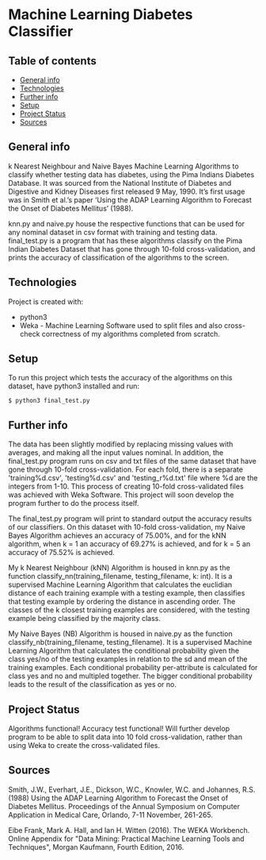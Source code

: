 # Machine Learning Diabetes Classifier
## Table of contents
* [General info](#general-info)
* [Technologies](#technologies)
* [Further info](#further-info)
* [Setup](#setup)
* [Project Status](#project-status)
* [Sources](#sources)


## General info
k Nearest Neighbour and Naive Bayes Machine Learning Algorithms to classify whether testing data has diabetes, using the Pima Indians Diabetes Database.
It was sourced from the National Institute of Diabetes and Digestive and Kidney Diseases first released 9 May, 1990. It’s first usage was in Smith et al.’s paper ‘Using the ADAP Learning Algorithm to Forecast the Onset of Diabetes Mellitus’ (1988). 

knn.py and naive.py house the respective functions that can be used for any nominal dataset in csv format with training and testing data. final_test.py is a program that has these algorithms classify on the Pima Indian Diabetes Dataset that has gone through 10-fold cross-validation, and prints the accuracy of classification of the algorithms to the screen.

## Technologies
Project is created with:
* python3
* Weka - Machine Learning Software used to split files and also cross-check correctness of my algorithms completed from scratch.
	
## Setup
To run this project which tests the accuracy of the algorithms on this dataset, have python3 installed and run:

```
$ python3 final_test.py
```
## Further info
The data has been slightly modified by replacing missing values with averages, and making all the input values nominal. In addition, the final_test.py program runs on csv and txt files of the same dataset that have gone through 10-fold cross-validation. For each fold, there is a separate 'training%d.csv', 'testing%d.csv' and 'testing_r%d.txt' file where %d are the integers from 1-10. This process of creating 10-fold cross-validated files was achieved with Weka Software. This project will soon develop the program further to do the process itself. 

The final_test.py program will print to standard output the accuracy results of our classifiers. On this dataset with 10-fold cross-validation, my Naive Bayes Algorithm achieves an accuracy of 75.00%, and for the kNN algorithm, when k = 1 an accuracy of 69.27% is achieved, and for k = 5 an accuracy of 75.52% is achieved.

My k Nearest Neighbour (kNN) Algorithm is housed in knn.py as the function classify_nn(training_filename, testing_filename, k: int). It is a supervised Machine Learning Algorithm that calculates the euclidian distance of each training example with a testing example, then classifies that testing example by ordering the distance in ascending order. The classes of the k closest training examples are considered, with the testing example being classified by the majority class.

My Naive Bayes (NB) Algorithm is housed in naive.py as the function classify_nb(training_filename, testing_filename). It is a supervised Machine Learning Algorithm that calculates the conditional probability given the class yes/no of the testing examples in relation to the sd and mean of the training examples. Each conditional probability per-attribute is calculated for class yes and no and multipled together. The bigger conditional probability leads to the result of the classification as yes or no. 

## Project Status
Algorithms functional! Accuracy test functional! Will further develop program to be able to split data into 10 fold cross-validation, rather than using Weka to create the cross-validated files.

## Sources
Smith, J.W., Everhart, J.E., Dickson, W.C., Knowler, W.C. and Johannes, R.S. (1988) Using the ADAP Learning Algorithm to Forecast the Onset of Diabetes Mellitus. Proceedings of the Annual Symposium on Computer Application in Medical Care, Orlando, 7-11 November, 261-265.

Eibe Frank, Mark A. Hall, and Ian H. Witten (2016). The WEKA Workbench. Online Appendix for "Data Mining: Practical Machine Learning Tools and Techniques", Morgan Kaufmann, Fourth Edition, 2016.
 
